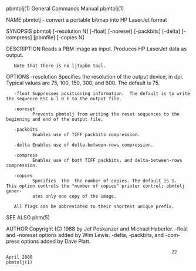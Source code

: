 pbmtolj(1)                                                    General Commands Manual                                                   pbmtolj(1)

NAME
       pbmtolj - convert a portable bitmap into HP LaserJet format

SYNOPSIS
       pbmtolj [-resolution N] [-float] [-noreset] [-packbits] [-delta] [-compress] [pbmfile] [-copies N]

DESCRIPTION
       Reads a PBM image as input.  Produces HP LaserJet data as output.

       Note that there is no ljtopbm tool.

OPTIONS
       -resolution
              Specifies the resolution of the output device, in dpi.  Typical values are 75, 100, 150, 300, and 600.  The default is 75.

       -float Suppresses positioning information.  The default is to write the sequence ESC & l 0 E to the output file.

       -noreset
              Prevents pbmtolj from writing the reset sequences to the beginning and end of the output file.

       -packbits
              Enables use of TIFF packbits compression.

       -delta Enables use of delta-between-rows compression.

       -compress
              Enables use of both TIFF packbits, and delta-between-rows compression.

       -copies
              Specifies  the  the number of copies. The default is 1.  This option controls the "number of copies" printer control; pbmtolj gener‐
              ates only one copy of the image.

       All flags can be abbreviated to their shortest unique prefix.

SEE ALSO
       pbm(5)

AUTHOR
       Copyright (C) 1988 by Jef Poskanzer and Michael Haberler.  -float and -noreset options added by Wim Lewis.  -delta,  -packbits,  and  -com‐
       press options added by Dave Platt.

                                                                   22 April 2000                                                        pbmtolj(1)
